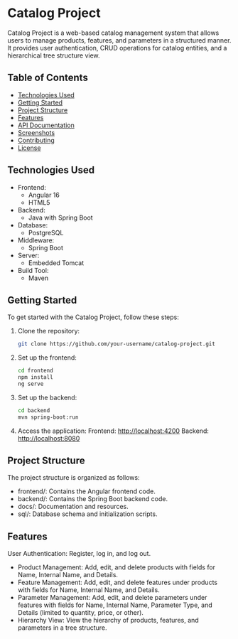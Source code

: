 # Catalog Project

Catalog Project is a web-based catalog management system that allows users to manage products, features, and parameters in a structured manner. It provides user authentication, CRUD operations for catalog entities, and a hierarchical tree structure view.

## Table of Contents

- [Technologies Used](#technologies-used)
- [Getting Started](#getting-started)
- [Project Structure](#project-structure)
- [Features](#features)
- [API Documentation](#api-documentation)
- [Screenshots](#screenshots)
- [Contributing](#contributing)
- [License](#license)

## Technologies Used

- Frontend:
  - Angular 16
  - HTML5
- Backend:
  - Java with Spring Boot
- Database:
  - PostgreSQL
- Middleware:
  - Spring Boot
- Server:
  - Embedded Tomcat
- Build Tool:
  - Maven

## Getting Started

To get started with the Catalog Project, follow these steps:

1. Clone the repository:
   ```bash
   git clone https://github.com/your-username/catalog-project.git
2. Set up the frontend:
   ```bash
   cd frontend
   npm install
   ng serve
3. Set up the backend:
   ```bash
   cd backend
   mvn spring-boot:run
4. Access the application:
   Frontend: [http://localhost:4200](#4200link)
   Backend: [http://localhost:8080](#8080link)

## Project Structure

The project structure is organized as follows:
  * frontend/: Contains the Angular frontend code.
  * backend/: Contains the Spring Boot backend code.
  * docs/: Documentation and resources.
  * sql/: Database schema and initialization scripts.

## Features

User Authentication: Register, log in, and log out.
  * Product Management: Add, edit, and delete products with fields for Name, Internal Name, and Details.
  * Feature Management: Add, edit, and delete features under products with fields for Name, Internal Name, and Details.
  * Parameter Management: Add, edit, and delete parameters under features with fields for Name, Internal Name, Parameter Type, and Details (limited to quantity, price, or other).
  * Hierarchy View: View the hierarchy of products, features, and parameters in a tree structure.


